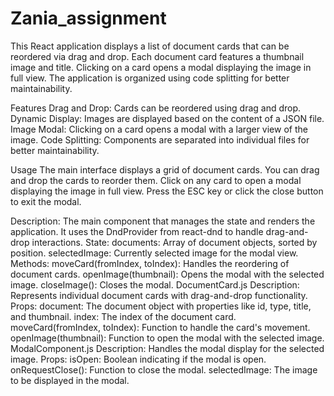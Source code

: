 # Zania_assignment
This React application displays a list of document cards that can be reordered via drag and drop. Each document card features a thumbnail image and title. Clicking on a card opens a modal displaying the image in full view. The application is organized using code splitting for better maintainability.

Features
Drag and Drop: Cards can be reordered using drag and drop.
Dynamic Display: Images are displayed based on the content of a JSON file.
Image Modal: Clicking on a card opens a modal with a larger view of the image.
Code Splitting: Components are separated into individual files for better maintainability.


Usage
The main interface displays a grid of document cards.
You can drag and drop the cards to reorder them.
Click on any card to open a modal displaying the image in full view.
Press the ESC key or click the close button to exit the modal.


Description: The main component that manages the state and renders the application. It uses the DndProvider from react-dnd to handle drag-and-drop interactions.
State:
documents: Array of document objects, sorted by position.
selectedImage: Currently selected image for the modal view.
Methods:
moveCard(fromIndex, toIndex): Handles the reordering of document cards.
openImage(thumbnail): Opens the modal with the selected image.
closeImage(): Closes the modal.
DocumentCard.js
Description: Represents individual document cards with drag-and-drop functionality.
Props:
document: The document object with properties like id, type, title, and thumbnail.
index: The index of the document card.
moveCard(fromIndex, toIndex): Function to handle the card's movement.
openImage(thumbnail): Function to open the modal with the selected image.
ModalComponent.js
Description: Handles the modal display for the selected image.
Props:
isOpen: Boolean indicating if the modal is open.
onRequestClose(): Function to close the modal.
selectedImage: The image to be displayed in the modal.

